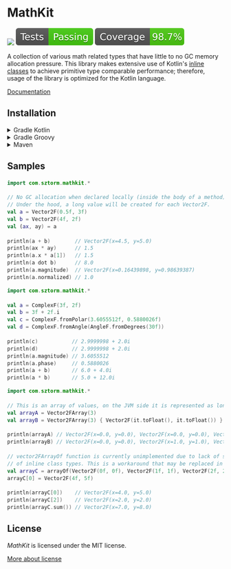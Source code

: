 # MathKit

[![](https://jitpack.io/v/Sztorm/MathKit.svg)](https://jitpack.io/#Sztorm/MathKit)
![tests status badge](misc/testsStatus.svg)
![test coverage badge](misc/testCoverage.svg)

A collection of various math related types that have little to no GC memory allocation
pressure. This library makes extensive use of Kotlin's
[inline classes](https://kotlinlang.org/docs/inline-classes.html) to achieve primitive type
comparable performance; therefore, usage of the library is optimized for the Kotlin language.

[Documentation](https://sztorm.github.io/KotlinLowAllocMath)

## Installation

<details>
<summary>Gradle Kotlin</summary>

Step 1. Add it in your root `build.gradle.kts` at the end of repositories:

```kotlin
allprojects {
    repositories {
        maven("https://jitpack.io")
    }
}
```

Step 2. Add the dependency

```kotlin
dependencies {
    implementation("com.github.Sztorm.MathKit:MathKit:1.1.0")
}
```

</details>

<details>
<summary>Gradle Groovy</summary>

Step 1. Add it in your root `build.gradle` at the end of repositories:

```groovy
allprojects {
    repositories {
        maven { url 'https://jitpack.io' }
    }
}
```

Step 2. Add the dependency

```groovy
dependencies {
    implementation 'com.github.Sztorm.MathKit:MathKit:1.1.0'
}
```

</details>

<details>
<summary>Maven</summary>

Step 1. Add it in your root `pom.xml` at the end of repositories:

```maven
<repositories>
    <repository>
        <id>jitpack.io</id>
        <url>https://jitpack.io</url>
    </repository>
</repositories>
```

Step 2. Add the dependency

```maven
<dependency>
    <groupId>com.github.Sztorm</groupId>
    <artifactId>MathKit</artifactId>
    <version>1.1.0</version>
</dependency>
```

</details>

## Samples

```kotlin
import com.sztorm.mathkit.*

// No GC allocation when declared locally (inside the body of a method).
// Under the hood, a long value will be created for each Vector2F.
val a = Vector2F(0.5f, 3f)
val b = Vector2F(4f, 2f)
val (ax, ay) = a

println(a + b)        // Vector2F(x=4.5, y=5.0)
println(ax * ay)      // 1.5
println(a.x * a[1])   // 1.5
println(a dot b)      // 8.0
println(a.magnitude)  // Vector2F(x=0.16439898, y=0.98639387)
println(a.normalized) // 1.0
```

```kotlin
import com.sztorm.mathkit.*

val a = ComplexF(3f, 2f)
val b = 3f + 2f.i
val c = ComplexF.fromPolar(3.6055512f, 0.5880026f)
val d = ComplexF.fromAngle(AngleF.fromDegrees(30f))

println(c)           // 2.9999998 + 2.0i
println(d)           // 2.9999998 + 2.0i
println(a.magnitude) // 3.6055512
println(a.phase)     // 0.5880026
println(a + b)       // 6.0 + 4.0i
println(a * b)       // 5.0 + 12.0i
```

```kotlin
import com.sztorm.mathkit.*

// This is an array of values, on the JVM side it is represented as long array.
val arrayA = Vector2FArray(3)
val arrayB = Vector2FArray(3) { Vector2F(it.toFloat(), it.toFloat()) }

println(arrayA) // Vector2F(x=0.0, y=0.0), Vector2F(x=0.0, y=0.0), Vector2F(x=0.0, y=0.0)
println(arrayB) // Vector2F(x=0.0, y=0.0), Vector2F(x=1.0, y=1.0), Vector2F(x=2.0, y=2.0)

// vector2FArrayOf function is currently unimplemented due to lack of support for vararg parameter
// of inline class types. This is a workaround that may be replaced in the future.
val arrayC = arrayOf(Vector2F(0f, 0f), Vector2F(1f, 1f), Vector2F(2f, 2f)).toVector2FArray()
arrayC[0] = Vector2F(4f, 5f)

println(arrayC[0])    // Vector2F(x=4.0, y=5.0)
println(arrayC[2])    // Vector2F(x=2.0, y=2.0)
println(arrayC.sum()) // Vector2F(x=7.0, y=8.0)
```

## License

*MathKit* is licensed under the MIT license.

[More about license](LICENSE)